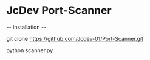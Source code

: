 # JcDev Port-Scanner

-- Installation --

git clone https://github.com/Jcdev-01/Port-Scanner.git

python scanner.py

